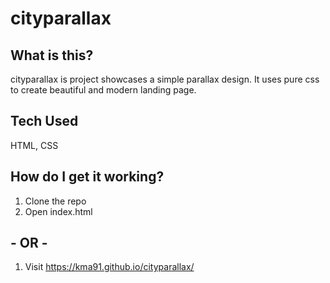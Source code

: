# cityparallax

## What is this?
cityparallax is project showcases a simple parallax design. It uses pure css to create beautiful and modern landing page.

## Tech Used
HTML, CSS

## How do I get it working?
1. Clone the repo </br>
2. Open index.html

## - OR -

1. Visit https://kma91.github.io/cityparallax/
